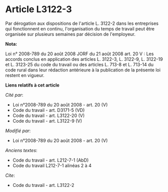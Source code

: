 # Article L3122-3

Par dérogation aux dispositions de l'article L. 3122-2 dans les entreprises qui fonctionnent en continu, l'organisation du
temps de travail peut être organisée sur plusieurs semaines par décision de l'employeur.

**Nota:**

Loi n° 2008-789 du 20 août 2008 JORF du 21 août 2008 art. 20 V : Les accords conclus en application des articles L. 3122-3,
L. 3122-9, L. 3122-19 et L. 3123-25 du code du travail ou des articles L. 713-8 et L. 713-14 du code rural dans leur
rédaction antérieure à la publication de la présente loi restent en vigueur.

**Liens relatifs à cet article**

_Cité par_:

  - Loi n°2008-789 du 20 août 2008 - art. 20 (V)
  - Code du travail - art. D3171-5 (VD)
  - Code du travail - art. L3122-20 (V)
  - Code du travail - art. L3122-9 (V)

_Modifié par_:

  - Loi n°2008-789 du 20 août 2008 - art. 20 (V)

_Anciens textes_:

  - Code du travail - art. L212-7-1 (AbD)
  - Code du travail L212-7-1 alinéas 2 à 4

_Cite_:

  - Code du travail - art. L3122-2
